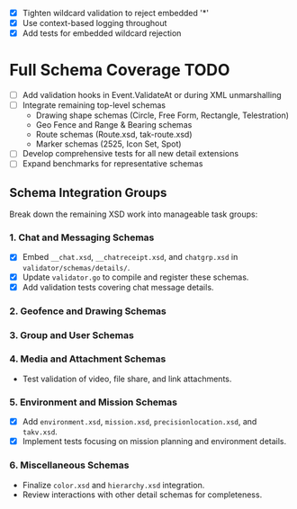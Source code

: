 - [x] Tighten wildcard validation to reject embedded '*'
- [x] Use context-based logging throughout
- [x] Add tests for embedded wildcard rejection
# Full Schema Coverage TODO
<!-- Remaining detail schemas have been embedded and compiled -->
- [ ] Add validation hooks in Event.ValidateAt or during XML unmarshalling
- [ ] Integrate remaining top-level schemas
  - Drawing shape schemas (Circle, Free Form, Rectangle, Telestration)
  - Geo Fence and Range & Bearing schemas
  - Route schemas (Route.xsd, tak-route.xsd)
  - Marker schemas (2525, Icon Set, Spot)
- [ ] Develop comprehensive tests for all new detail extensions
- [ ] Expand benchmarks for representative schemas

## Schema Integration Groups

Break down the remaining XSD work into manageable task groups:

### 1. Chat and Messaging Schemas
- [x] Embed `__chat.xsd`, `__chatreceipt.xsd`, and `chatgrp.xsd` in `validator/schemas/details/`.
- [x] Update `validator.go` to compile and register these schemas.
- [x] Add validation tests covering chat message details.

### 2. Geofence and Drawing Schemas
<!-- Completed -->

### 3. Group and User Schemas
<!-- Completed -->

### 4. Media and Attachment Schemas
- Test validation of video, file share, and link attachments.

### 5. Environment and Mission Schemas
- [x] Add `environment.xsd`, `mission.xsd`, `precisionlocation.xsd`, and `takv.xsd`.
- [x] Implement tests focusing on mission planning and environment details.

### 6. Miscellaneous Schemas
- Finalize `color.xsd` and `hierarchy.xsd` integration.
- Review interactions with other detail schemas for completeness.
